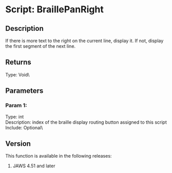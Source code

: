 # Script: BraillePanRight

## Description

If there is more text to the right on the current line, display it. If
not, display the first segment of the next line.

## Returns

Type: Void\

## Parameters

### Param 1:

Type: int\
Description: index of the braille display routing button assigned to
this script\
Include: Optional\

## Version

This function is available in the following releases:

1.  JAWS 4.51 and later

